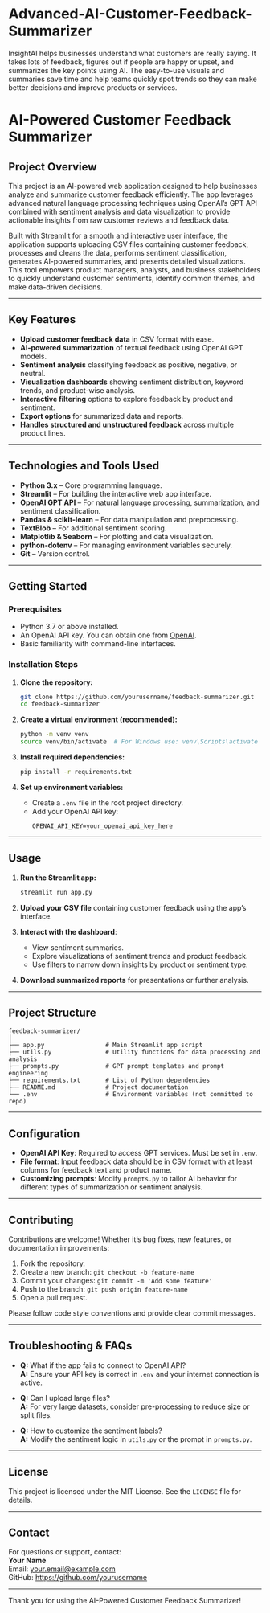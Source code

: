 # Advanced-AI-Customer-Feedback-Summarizer
InsightAI helps businesses understand what customers are really saying. It takes lots of feedback, figures out if people are happy or upset, and summarizes the key points using AI. The easy-to-use visuals and summaries save time and help teams quickly spot trends so they can make better decisions and improve products or services.

# AI-Powered Customer Feedback Summarizer

## Project Overview
This project is an AI-powered web application designed to help businesses analyze and summarize customer feedback efficiently. The app leverages advanced natural language processing techniques using OpenAI’s GPT API combined with sentiment analysis and data visualization to provide actionable insights from raw customer reviews and feedback data.

Built with Streamlit for a smooth and interactive user interface, the application supports uploading CSV files containing customer feedback, processes and cleans the data, performs sentiment classification, generates AI-powered summaries, and presents detailed visualizations. This tool empowers product managers, analysts, and business stakeholders to quickly understand customer sentiments, identify common themes, and make data-driven decisions.

---

## Key Features
- **Upload customer feedback data** in CSV format with ease.
- **AI-powered summarization** of textual feedback using OpenAI GPT models.
- **Sentiment analysis** classifying feedback as positive, negative, or neutral.
- **Visualization dashboards** showing sentiment distribution, keyword trends, and product-wise analysis.
- **Interactive filtering** options to explore feedback by product and sentiment.
- **Export options** for summarized data and reports.
- **Handles structured and unstructured feedback** across multiple product lines.

---

## Technologies and Tools Used
- **Python 3.x** – Core programming language.
- **Streamlit** – For building the interactive web app interface.
- **OpenAI GPT API** – For natural language processing, summarization, and sentiment classification.
- **Pandas & scikit-learn** – For data manipulation and preprocessing.
- **TextBlob** – For additional sentiment scoring.
- **Matplotlib & Seaborn** – For plotting and data visualization.
- **python-dotenv** – For managing environment variables securely.
- **Git** – Version control.

---

## Getting Started

### Prerequisites
- Python 3.7 or above installed.
- An OpenAI API key. You can obtain one from [OpenAI](https://platform.openai.com/account/api-keys).
- Basic familiarity with command-line interfaces.

### Installation Steps

1. **Clone the repository:**
   ```bash
   git clone https://github.com/yourusername/feedback-summarizer.git
   cd feedback-summarizer
   ```

2. **Create a virtual environment (recommended):**
   ```bash
   python -m venv venv
   source venv/bin/activate  # For Windows use: venv\Scripts\activate
   ```

3. **Install required dependencies:**
   ```bash
   pip install -r requirements.txt
   ```

4. **Set up environment variables:**
   - Create a `.env` file in the root project directory.
   - Add your OpenAI API key:
     ```
     OPENAI_API_KEY=your_openai_api_key_here
     ```

---

## Usage

1. **Run the Streamlit app:**
   ```bash
   streamlit run app.py
   ```

2. **Upload your CSV file** containing customer feedback using the app’s interface.

3. **Interact with the dashboard**:
   - View sentiment summaries.
   - Explore visualizations of sentiment trends and product feedback.
   - Use filters to narrow down insights by product or sentiment type.

4. **Download summarized reports** for presentations or further analysis.

---

## Project Structure

```
feedback-summarizer/
│
├── app.py                 # Main Streamlit app script
├── utils.py               # Utility functions for data processing and analysis
├── prompts.py             # GPT prompt templates and prompt engineering
├── requirements.txt       # List of Python dependencies
├── README.md              # Project documentation
└── .env                   # Environment variables (not committed to repo)
```

---

## Configuration

- **OpenAI API Key**: Required to access GPT services. Must be set in `.env`.
- **File format**: Input feedback data should be in CSV format with at least columns for feedback text and product name.
- **Customizing prompts**: Modify `prompts.py` to tailor AI behavior for different types of summarization or sentiment analysis.

---

## Contributing

Contributions are welcome! Whether it’s bug fixes, new features, or documentation improvements:

1. Fork the repository.
2. Create a new branch: `git checkout -b feature-name`
3. Commit your changes: `git commit -m 'Add some feature'`
4. Push to the branch: `git push origin feature-name`
5. Open a pull request.

Please follow code style conventions and provide clear commit messages.

---

## Troubleshooting & FAQs

- **Q:** What if the app fails to connect to OpenAI API?  
  **A:** Ensure your API key is correct in `.env` and your internet connection is active.

- **Q:** Can I upload large files?  
  **A:** For very large datasets, consider pre-processing to reduce size or split files.

- **Q:** How to customize the sentiment labels?  
  **A:** Modify the sentiment logic in `utils.py` or the prompt in `prompts.py`.

---

## License

This project is licensed under the MIT License. See the `LICENSE` file for details.

---

## Contact

For questions or support, contact:  
**Your Name**  
Email: your.email@example.com  
GitHub: https://github.com/yourusername

---

Thank you for using the AI-Powered Customer Feedback Summarizer!
